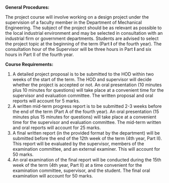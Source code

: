 **General Procedures:**

The project course will involve working on a design project under the supervision of a faculty member in the Department of Mechanical Engineering. The subject of the project should be as relevant as possible to the local industrial environment and may be selected in consultation with an industrial firm or government departments. Students are advised to select the project topic at the beginning of the term (Part **I** of the fourth year). The consultation hour of the Supervisor will be three hours in Part **I** and six hours in Part II of the fourth year.

**Course Requirements:**

1. A detailed project proposal is to be submitted to the HOD within two weeks of the start of the term. The HOD and supervisor will decide whether the project is accepted or not. An oral presentation (10 minutes plus 10 minutes for questions) will take place at a convenient time for the supervisor and evaluation committee. The written proposal and oral reports will account for 5 marks.
2. A written mid-term progress report is to be submitted 2-3 weeks before the end of the term (Part A of the fourth year). An oral presentation (15 minutes plus 15 minutes for questions) will take place at a convenient time for the supervisor and evaluation committee. The mid-term written and oral reports will account for 25 marks.
3. A final written report (in the provided format by the department) will be submitted before the end of the 12th week of the term (4th year, Part II). This report will be evaluated by the supervisor, members of the examination committee, and an external examiner. This will account for 50 marks.
4. An oral examination of the final report will be conducted during the 15th week of the term (4th year, Part II) at a time convenient for the examination committee, supervisor, and the student. The final oral examination will account for 50 marks.

